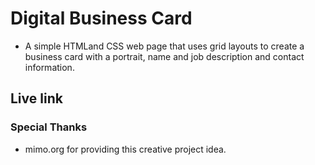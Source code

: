 # Digital Business Card

* A simple HTMLand CSS web page that uses grid layouts to create a business card with a portrait, name and job description and contact information.

## Live link


### Special Thanks

* mimo.org for providing this creative project idea.